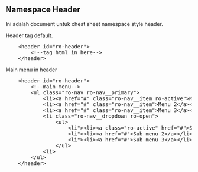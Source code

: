 Namespace Header
--

Ini adalah document untuk cheat sheet namespace style header. 

Header tag default. 
<pre>
    &lt;header id="ro-header"&gt;
        &lt;!--tag html in here--&gt;
    &lt;/header&gt;
</pre>

Main menu in header

<pre>
    &lt;header id="ro-header"&gt;
        &lt;!--main menu--&gt;
        &lt;ul class="ro-nav ro-nav__primary"&gt;
            &lt;li&gt;&lt;a href="#" class="ro-nav__item ro-active"&gt;Menu 1&lt;/a&gt;&lt;/li&gt;
            &lt;li&gt;&lt;a href="#" class="ro-nav__item"&gt;Menu 2&lt;/a&gt;&lt;/li&gt;
            &lt;li&gt;&lt;a href="#" class="ro-nav__item"&gt;Menu 3&lt;/a&gt;&lt;/li&gt;
            &lt;li class="ro-nav__dropdown ro-open"&gt;
                &lt;ul&gt;
                    &lt;li"&gt;&lt;li&gt;&lt;a class="ro-active" href="#"&gt;Sub menu 1&lt;/a&gt;&lt;/li&gt;
                    &lt;li"&gt;&lt;li&gt;&lt;a href="#"&gt;Sub menu 2&lt;/a&gt;&lt;/li&gt;
                    &lt;li"&gt;&lt;li&gt;&lt;a href="#"&gt;Sub menu 3&lt;/a&gt;&lt;/li&gt;
                &lt;/ul&gt;
            &lt;li&gt;
        &lt;/ul&gt;
    &lt;/header&gt;
</pre>